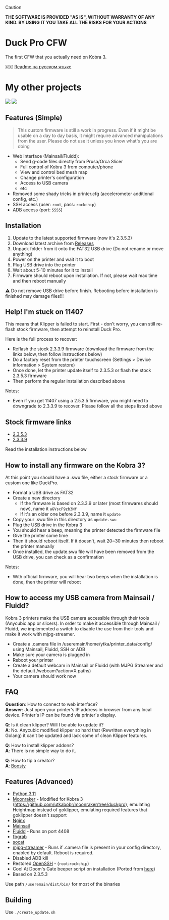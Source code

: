 > [!CAUTION]
> **THE SOFTWARE IS PROVIDED "AS IS", WITHOUT WARRANTY OF ANY KIND. BY USING IT YOU TAKE ALL THE RISKS FOR YOUR ACTIONS**

# Duck Pro CFW

The first CFW that you actually need on Kobra 3.

🇷🇺 [Readme на русском языке](./README.ru.md)


# My other projects

[<img src="/.github/img/bk_badge.png">](https://github.com/utkabobr/BeamKlipper) [<img src="/.github/img/sb_badge.png">](https://github.com/utkabobr/SliceBeam)


## Features (Simple)

> This custom firmware is still a work in progress. Even if it might be usable on a day to day basis, it might require advanced manipulations from the user. Please do not use it unless you know what's you are doing

- Web interface (Mainsail/Fluidd):
  - Send g-code files directly from Prusa/Orca Slicer
  - Full control of Kobra 3 from computer/phone
  - View and control bed mesh map
  - Change printer's configuration
  - Access to USB camera
  - etc
- Removed some shady tricks in printer.cfg (accelerometer additional config, etc.)
- SSH access (user: `root`, pass: `rockchip`)
- ADB access (port: `5555`)


## Installation

1. Update to the latest supported firmware (now it's 2.3.5.3)
2. Download latest archive from [Releases](https://github.com/utkabobr/DuckPro-Kobra3/releases/latest)
3. Unpack folder from it onto the FAT32 USB drive (Do not rename or move anything)
4. Power on the printer and wait it to boot
5. Plug USB drive into the printer
6. Wait about 5-10 minutes for it to install
7. Firmware should reboot upon installation. If not, please wait max time and then reboot manually

:warning: Do not remove USB drive before finish. Rebooting before installation is finished may damage files!!!


## Help! I'm stuck on 11407

This means that Klipper is failed to start.
First - don't worry, you can still re-flash stock firmware, then attempt to reinstall Duck Pro.

Here is the full process to recover:
- Reflash the stock 2.3.3.9 firmware (download the firmware from the links below, then follow instructions below)
- Do a factory reset from the printer touchscreen (Settings > Device information > System restore)
- Once done, let the printer update itself to 2.3.5.3 or flash the stock 2.3.5.3 firmware
- Then perform the regular installation described above

Notes:
- Even if you get 11407 using a 2.5.3.5 firmware, you might need to downgrade to 2.3.3.9 to recover. Please follow all the steps listed above


## Stock firmware links

- [2.3.5.3](https://ytkab0bp.ru/Kobra3_2.3.5.3.swu)
- [2.3.3.9](https://ytkab0bp.ru/Kobra3_2.3.3.9.swu)

Read the installation instructions below


## How to install any firmware on the Kobra 3?

At this point you should have a .swu file, either a stock firmware or a custom one like DuckPro.

- Format a USB drive as FAT32
- Create a new directory
  - If the firmware is based on 2.3.3.9 or later (most firmwares should now), name it `aGVscF9zb3Nf`
  - If it's an older one before 2.3.3.9, name it `update`
- Copy your .swu file in this directory as `update.swu`
- Plug the USB drive in the Kobra 3
- You should hear a beep, meaning the printer detected the firmware file
- Give the printer some time
- Then it should reboot itself. If it doesn't, wait 20~30 minutes then reboot the printer manually
- Once installed, the update.swu file will have been removed from the USB drive, you can check as a confirmation

Notes:
- With official firmware, you will hear two beeps when the installation is done, then the printer will reboot


## How to access my USB camera from Mainsail / Fluidd?

Kobra 3 printers make the USB camera accessible through their tools (Anycubic app or slicers). In order to make it accessible through Mainsail / Fluidd, we implemented a switch to disable the use from their tools and make it work with mjpg-streamer.

- Create a .camera file in /useremain/home/ytka/printer_data/config/ using Mainsail, Fluidd, SSH or ADB
- Make sure your camera is plugged in
- Reboot your printer
- Create a default webcam in Mainsail or Fluidd (with MJPG Streamer and the default /webcam?action=X paths)
- Your camera should work now


## FAQ

**Question**: How to connect to web interface?<br>
**Answer**: Just open your printer's IP address in browser from any local device. Printer's IP can be found via printer's display.

**Q**: Is it clean klipper? Will I be able to update it?<br>
**A**: No. Anycubic modified klipper so hard that (Rewritten everything in Golang) it can't be updated and lack some of clean Klipper features.

**Q**: How to install klipper addons?<br>
**A**: There is no simple way to do it.

**Q**: How to tip a creator?<br>
**A**: [Boosty](https://boosty.to/ytkab0bp)


## Features (Advanced)

- [Python 3.11](https://python.org)
- [Moonraker](https://github.com/Arksine/moonraker) - Modified for Kobra 3 (https://github.com/utkabobr/moonraker/tree/duckpro), emulating Heightmap instead of goklipper, emulating required features that goklipper doesn't support
- [Nginx](https://nginx.org)
- [Mainsail](https://github.com/mainsail-crew/mainsail)
- [Fluidd](https://github.com/fluidd-core/fluidd) - Runs on port 4408
- [fbgrab](https://github.com/GunnarMonell/fbgrab)
- [socat](http://www.dest-unreach.org/socat)
- [mjpg-streamer](https://sourceforge.net/projects/mjpg-streamer) - Runs if .camera file is present in your config directory, enabled by default. Reboot is required.
- Disabled ADB kill
- Restored [OpenSSH](https://www.openssh.com) - (`root`:`rockchip`)
- Cool At Doom's Gate beeper script on installation (Ported from [here](https://github.com/robsoncouto/arduino-songs/blob/master/doom/doom.ino))
- Based on 2.3.5.3

Use path `/useremain/dist/bin/` for most of the binaries


## Building

Use `./create_update.sh`
